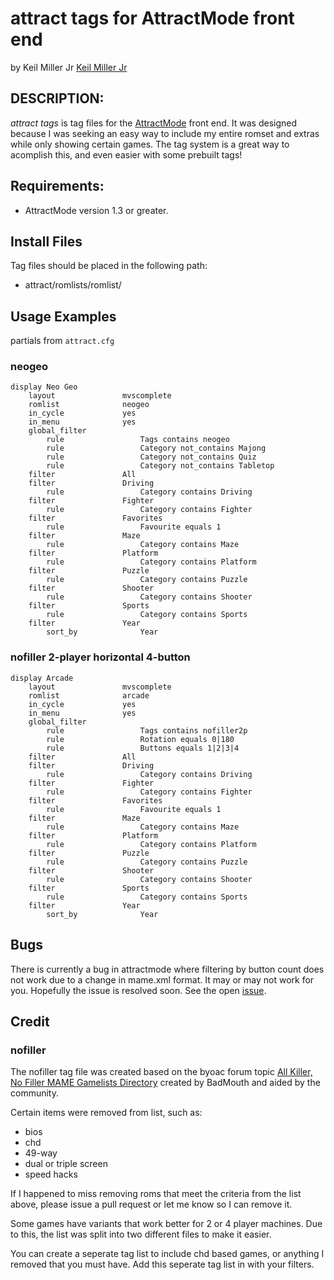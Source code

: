 # attract tags for AttractMode front end

by Keil Miller Jr [Keil Miller Jr](http://keilmillerjr.com)

## DESCRIPTION:

*attract tags* is tag files for the [AttractMode](http://attractmode.org) front end. It was designed because I was seeking an easy way to include my entire romset and extras while only showing certain games. The tag system is a great way to acomplish this, and even easier with some prebuilt tags!

## Requirements:

* AttractMode version 1.3 or greater.

## Install Files

Tag files should be placed in the following path:

* attract/romlists/romlist/

## Usage Examples

partials from ```attract.cfg```

### neogeo

```squirrel
display	Neo Geo
	layout               mvscomplete
	romlist              neogeo
	in_cycle             yes
	in_menu              yes
	global_filter        
		rule                 Tags contains neogeo
		rule                 Category not_contains Majong
		rule                 Category not_contains Quiz
		rule                 Category not_contains Tabletop
	filter               All
	filter               Driving
		rule                 Category contains Driving
	filter               Fighter
		rule                 Category contains Fighter
	filter               Favorites
		rule                 Favourite equals 1
	filter               Maze
		rule                 Category contains Maze
	filter               Platform
		rule                 Category contains Platform
	filter               Puzzle
		rule                 Category contains Puzzle
	filter               Shooter
		rule                 Category contains Shooter
	filter               Sports
		rule                 Category contains Sports
	filter               Year
		sort_by              Year
```

### nofiller 2-player horizontal 4-button

```
display	Arcade
	layout               mvscomplete
	romlist              arcade
	in_cycle             yes
	in_menu              yes
	global_filter        
		rule                 Tags contains nofiller2p
		rule                 Rotation equals 0|180
		rule                 Buttons equals 1|2|3|4
	filter               All
	filter               Driving
		rule                 Category contains Driving
	filter               Fighter
		rule                 Category contains Fighter
	filter               Favorites
		rule                 Favourite equals 1
	filter               Maze
		rule                 Category contains Maze
	filter               Platform
		rule                 Category contains Platform
	filter               Puzzle
		rule                 Category contains Puzzle
	filter               Shooter
		rule                 Category contains Shooter
	filter               Sports
		rule                 Category contains Sports
	filter               Year
		sort_by              Year
```

## Bugs

There is currently a bug in attractmode where filtering by button count does not work due to a change in mame.xml format. It may or may not work for you. Hopefully the issue is resolved soon. See the open [issue](https://github.com/mickelson/attract/issues/420).

## Credit

### nofiller

The nofiller tag file was created based on the byoac forum topic [All Killer, No Filler MAME Gamelists Directory](http://forum.arcadecontrols.com/index.php?topic=149708.0) created by BadMouth and aided by the community.

Certain items were removed from list, such as:

* bios
* chd
* 49-way
* dual or triple screen
* speed hacks

If I happened to miss removing roms that meet the criteria from the list above, please issue a pull request or let me know so I can remove it.

Some games have variants that work better for 2 or 4 player machines. Due to this, the list was split into two different files to make it easier.

You can create a seperate tag list to include chd based games, or anything I removed that you must have. Add this seperate tag list in with your filters.